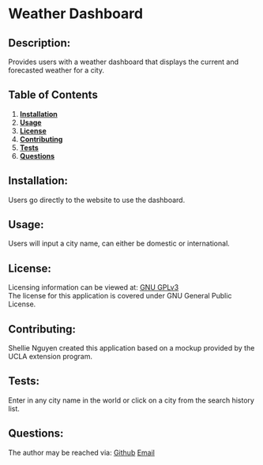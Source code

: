 
# Weather Dashboard

## Description: 
Provides users with a weather dashboard that displays the current and forecasted weather for a city.

## Table of Contents
1. **[Installation](#installation)**
2. **[Usage](#usage)**
3. **[License](#license)**
4. **[Contributing](#contributing)**
5. **[Tests](#tests)**
6. **[Questions](#questions)**

## Installation:
Users go directly to the website to use the dashboard.

## Usage:
Users will input a city name, can either be domestic or international.

## License:
Licensing information can be viewed at:
[GNU GPLv3](https://www.gnu.org/licenses/gpl-3.0)
<br>The license for this application is covered under GNU General Public License.
<img src="https://img.shields.io/badge/license-GNU GPLv3-blue" alt="" />

## Contributing:
Shellie Nguyen created this application based on a mockup provided by the UCLA extension program.

## Tests:
Enter in any city name in the world or click on a city from the search history list.

## Questions:
The author may be reached via:
[Github](https://github.com/shellienguyen)
[Email](mailto:shelliednnguyen@gmail.com)
